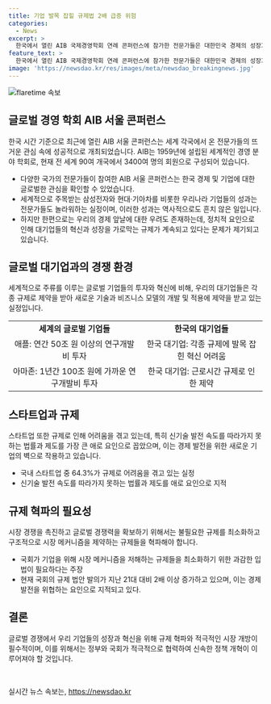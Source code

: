 ```yaml
---
title: 기업 발목 잡힐 규제법 2배 급증 위험
categories:
  - News
excerpt: >
  한국에서 열린 AIB 국제경영학회 연례 콘퍼런스에 참가한 전문가들은 대한민국 경제의 성장과 세계 시장에서의 주목을 끌고 있는 기업들에 높은 관심을 보였다. 그러나 규제로 인해 혁신과 글로벌 경쟁력 확보에 어려움을 겪고 있다는 우려가 제기되고 있다. 특히, 국회의 과도한 규제 발의는 시장 메커니즘을 저해하고 있어 규제 혁파가 필요하다는 목소리가 나오고 있다. 
feature_text: >
  한국에서 열린 AIB 국제경영학회 연례 콘퍼런스에 참가한 전문가들은 대한민국 경제의 성장과 세계 시장에서의 주목을 끌고 있는 기업들에 높은 관심을 보였다. 그러나 규제로 인해 혁신과 글로벌 경쟁력 확보에 어려움을 겪고 있다는 우려가 제기되고 있다. 특히, 국회의 과도한 규제 발의는 시장 메커니즘을 저해하고 있어 규제 혁파가 필요하다는 목소리가 나오고 있다. 
image: 'https://newsdao.kr/res/images/meta/newsdao_breakingnews.jpg'
---
```


<p><img src="https://newsdao.kr/res/images/meta/newsdao_breakingnews.jpg" alt="flaretime 속보" /></p>

<h2 data-ke-size="size26">글로벌 경영 학회 AIB 서울 콘퍼런스</h2>

<p data-ke-size="size16">한국 시간 기준으로 최근에 열린 AIB 서울 콘퍼런스는 세계 각국에서 온 전문가들의 뜨거운 관심 속에 성공적으로 개최되었습니다. AIB는 1959년에 설립된 세계적인 경영 분야 학회로, 현재 전 세계 90여 개국에서 3400여 명의 회원으로 구성되어 있습니다.</p>

<ul>
  <li>다양한 국가의 전문가들이 참여한 AIB 서울 콘퍼런스는 한국 경제 및 기업에 대한 글로벌한 관심을 확인할 수 있었습니다.</li>
  <li>세계적으로 주목받는 삼성전자와 현대·기아차를 비롯한 우리나라 기업들의 성과는 전문가들도 놀라워하는 실정이며, 이러한 성과는 역사적으로도 흔치 않은 일입니다.</li>
  <li>하지만 한편으로는 우리의 경제 앞날에 대한 우려도 존재하는데, 정치적 요인으로 인해 대기업들의 혁신과 성장을 가로막는 규제가 계속되고 있다는 문제가 제기되고 있습니다.</li>
</ul>

<h2 data-ke-size="size26">글로벌 대기업과의 경쟁 환경</h2>

<p data-ke-size="size16">세계적으로 주류를 이루는 글로벌 기업들의 투자와 혁신에 비해, 우리의 대기업들은 각종 규제로 제약을 받아 새로운 기술과 비즈니스 모델의 개발 및 적용에 제약을 받고 있는 실정입니다.</p>

<table>
  <tr>
    <td style="text-align: center; height: 17px;"><b>세계의 글로벌 기업들</b></td>
    <td style="text-align: center; height: 17px;"><b>한국의 대기업들</b></td>
  </tr>
  <tr>
    <td style="text-align: center; height: 17px;">애플: 연간 50조 원 이상의 연구개발비 투자</td>
    <td style="text-align: center; height: 17px;">한국 대기업: 각종 규제에 발목 잡힌 혁신 어려움</td>
  </tr>
  <tr>
    <td style="text-align: center; height: 17px;">아마존: 1년간 100조 원에 가까운 연구개발비 투자</td>
    <td style="text-align: center; height: 17px;">한국 대기업: 근로시간 규제로 인한 제약</td>
  </tr>
</table>

<h2 data-ke-size="size26">스타트업과 규제</h2>

<p data-ke-size="size16">스타트업 또한 규제로 인해 어려움을 겪고 있는데, 특히 신기술 발전 속도를 따라가지 못하는 법률과 제도를 가장 큰 애로 요인으로 꼽았으며, 이는 경제 발전을 위한 새로운 기업의 벽으로 작용하고 있습니다.</p>

<ul>
  <li>국내 스타트업 중 64.3%가 규제로 어려움을 겪고 있는 실정</li>
  <li>신기술 발전 속도를 따라가지 못하는 법률과 제도를 애로 요인으로 지적</li>
</ul>

<h2 data-ke-size="size26">규제 혁파의 필요성</h2>

<p data-ke-size="size16">시장 경쟁을 촉진하고 글로벌 경쟁력을 확보하기 위해서는 불필요한 규제를 최소화하고 구조적으로 시장 메커니즘을 제약하는 규제들을 혁파해야 합니다.</p>

<ul>
  <li>국회가 기업을 위해 시장 메커니즘을 저해하는 규제들을 최소화하기 위한 과감한 입법이 필요하다는 주장</li>
  <li>현재 국회의 규제 법안 발의가 지난 21대 대비 2배 이상 증가하고 있으며, 이는 경제 발전을 위협하는 요인으로 지적되고 있다.</li>
</ul>

<h2 data-ke-size="size26">결론</h2>

<p data-ke-size="size16">글로벌 경쟁에서 우리 기업들의 성장과 혁신을 위해 규제 혁파와 적극적인 시장 개방이 필수적이며, 이를 위해서는 정부와 국회가 적극적으로 협력하여 신속한 정책 개혁이 이루어져야 할 것입니다.</p>

<p data-ke-size="size16">&nbsp;</p>
실시간 뉴스 속보는, <a href="https://newsdao.kr" rel="dofollow">https://newsdao.kr</a>


